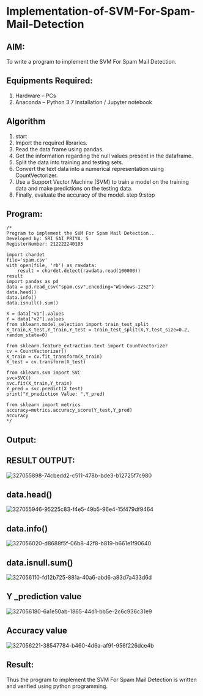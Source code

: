 # Implementation-of-SVM-For-Spam-Mail-Detection

## AIM:
To write a program to implement the SVM For Spam Mail Detection.

## Equipments Required:
1. Hardware – PCs
2. Anaconda – Python 3.7 Installation / Jupyter notebook

## Algorithm
1. start
2. Import the required libraries.
3. Read the data frame using pandas.
4. Get the information regarding the null values present in the dataframe.
5. Split the data into training and testing sets.
6. Convert the text data into a numerical representation using CountVectorizer.
7. Use a Support Vector Machine (SVM) to train a model on the training data and make predictions on the testing data.
8. Finally, evaluate the accuracy of the model. step 9:stop
## Program:
```
/*
Program to implement the SVM For Spam Mail Detection..
Developed by: SRI SAI PRIYA. S
RegisterNumber: 212222240103

import chardet 
file='spam.csv'
with open(file, 'rb') as rawdata: 
    result = chardet.detect(rawdata.read(100000))
result
import pandas as pd
data = pd.read_csv("spam.csv",encoding="Windows-1252")
data.head()
data.info()
data.isnull().sum()

X = data["v1"].values
Y = data["v2"].values
from sklearn.model_selection import train_test_split
X_train,X_test,Y_train,Y_test = train_test_split(X,Y,test_size=0.2, random_state=0)
```
```
from sklearn.feature_extraction.text import CountVectorizer
cv = CountVectorizer()
X_train = cv.fit_transform(X_train)
X_test = cv.transform(X_test)

from sklearn.svm import SVC
svc=SVC()
svc.fit(X_train,Y_train)
Y_pred = svc.predict(X_test)
print("Y_prediction Value: ",Y_pred)

from sklearn import metrics
accuracy=metrics.accuracy_score(Y_test,Y_pred)
accuracy
*/
```

## Output:
## RESULT OUTPUT:

![327055898-74cbedd2-c511-478b-bde3-b12725f7c980](https://github.com/SriSaiPriyaSenthilvel/Implementation-of-SVM-For-Spam-Mail-Detection/assets/119475702/b9cf0e51-134a-4477-8f0d-eb0bc626f57b)

## data.head()

![327055946-95225c83-f4e5-49b5-96e4-15f479df9464](https://github.com/SriSaiPriyaSenthilvel/Implementation-of-SVM-For-Spam-Mail-Detection/assets/119475702/3c0e9b97-6c69-4c86-93aa-7fa4da0857e9)

## data.info()

![327056020-d8688f5f-06b8-42f8-b819-b661e1f90640](https://github.com/SriSaiPriyaSenthilvel/Implementation-of-SVM-For-Spam-Mail-Detection/assets/119475702/20f07d84-7492-4805-8b6b-4974d52199e7)

## data.isnull.sum()

![327056110-fd12b725-881a-40a6-abd6-a83d7a433d6d](https://github.com/SriSaiPriyaSenthilvel/Implementation-of-SVM-For-Spam-Mail-Detection/assets/119475702/4349a806-5e31-47ca-8565-a4aab5711f76)

## Y _prediction value

![327056180-6a1e50ab-1865-44d1-bb5e-2c6c936c31e9](https://github.com/SriSaiPriyaSenthilvel/Implementation-of-SVM-For-Spam-Mail-Detection/assets/119475702/1707863e-7139-4c4e-810e-33566db6a4d1)

## Accuracy value

![327056221-38547784-b460-4d6a-af91-956f226dce4b](https://github.com/SriSaiPriyaSenthilvel/Implementation-of-SVM-For-Spam-Mail-Detection/assets/119475702/56d7f8d4-437e-443d-b91c-75d40ff78eb3)

## Result:
Thus the program to implement the SVM For Spam Mail Detection is written and verified using python programming.
